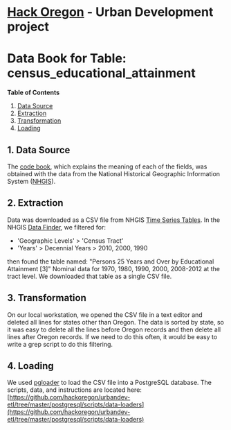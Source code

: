 # [Hack Oregon](http://www.hackoregon.org/) - Urban Development project
# Data Book for Table: census\_educational\_attainment

**Table of Contents**

1. <a href="#datasource">Data Source</a><br>
2. <a href="#extraction">Extraction</a><br>
3. <a href="#transformation">Transformation</a><br>
4. <a href="#loading">Loading</a><br>

## <a name="datasource">1. Data Source</a>
The [code book](https://github.com/hackoregon/urbandev-etl/tree/master/postgresql/doc/codebooks/census_educational_attainment-codebook-NHGIS.txt), which explains the meaning of each of the fields, was obtained with the data from the National Historical Geographic Information System ([NHGIS](https://www.nhgis.org/)).

## <a name="extraction">2. Extraction</a>
Data was downloaded as a CSV file from NHGIS [Time Series Tables](https://www.nhgis.org/documentation/time-series). In the NHGIS [Data Finder](https://data2.nhgis.org/main), we filtered for:

*  'Geographic Levels' > 'Census Tract'
*  'Years' > Decennial Years > 2010, 2000, 1990

then found the table named: "Persons 25 Years and Over by Educational Attainment [3]" Nominal data for 1970, 1980, 1990, 2000, 2008-2012 at the tract level. We downloaded that table as a single CSV file.

## <a name="transformation">3. Transformation</a>
On our local workstation, we opened the CSV file in a text editor and deleted all lines for states other than Oregon. The data is sorted by state, so it was easy to delete all the lines before Oregon records and then delete all lines after Oregon records. If we need to do this often, it would be easy to write a grep script to do this filtering.

## <a name="loading">4. Loading</a>
We used [pgloader](http://pgloader.io/) to load the CSV file into a PostgreSQL database. The scripts, data, and instructions are located here: [https://github.com/hackoregon/urbandev-etl/tree/master/postgresql/scripts/data-loaders](https://github.com/hackoregon/urbandev-etl/tree/master/postgresql/scripts/data-loaders)
